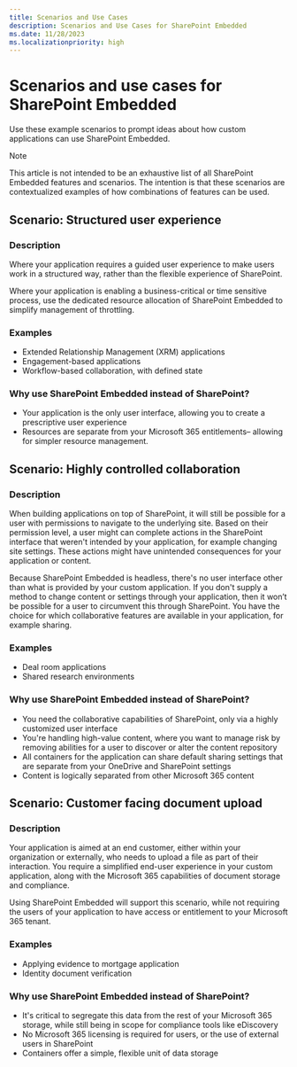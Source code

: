 ```yaml
---
title: Scenarios and Use Cases
description: Scenarios and Use Cases for SharePoint Embedded
ms.date: 11/28/2023
ms.localizationpriority: high
---
```


# Scenarios and use cases for SharePoint Embedded

Use these example scenarios to prompt ideas about how custom applications can use SharePoint Embedded.

> [!NOTE]
> This article is not intended to be an exhaustive list of all SharePoint Embedded features and scenarios. The intention is that these scenarios are contextualized examples of how combinations of features can be used.

## Scenario: Structured user experience

### Description

Where your application requires a guided user experience to make users work in a structured way, rather than the flexible experience of SharePoint.

Where your application is enabling a business-critical or time sensitive process, use the dedicated resource allocation of SharePoint Embedded to simplify management of throttling.

### Examples

- Extended Relationship Management (XRM) applications
- Engagement-based applications
- Workflow-based collaboration, with defined state

### Why use SharePoint Embedded instead of SharePoint?

- Your application is the only user interface, allowing you to create a prescriptive user experience
- Resources are separate from your Microsoft 365 entitlements– allowing for simpler resource management.

## Scenario: Highly controlled collaboration

### Description

When building applications on top of SharePoint, it will still be possible for a user with permissions to navigate to the underlying site. Based on their permission level, a user might can complete actions in the SharePoint interface that weren't intended by your application, for example changing site settings. These actions might have unintended consequences for your application or content.

Because SharePoint Embedded is headless, there's no user interface other than what is provided by your custom application. If you don't supply a method to change content or settings through your application, then it won’t be possible for a user to circumvent this through SharePoint. You have the choice for which collaborative features are available in your application, for example sharing.

### Examples

- Deal room applications
- Shared research environments

### Why use SharePoint Embedded instead of SharePoint?

- You need the collaborative capabilities of SharePoint, only via a highly customized user interface
- You're handling high-value content, where you want to manage risk by removing abilities for a user to discover or alter the content repository
- All containers for the application can share default sharing settings that are separate from your OneDrive and SharePoint settings
- Content is logically separated from other Microsoft 365 content

## Scenario: Customer facing document upload

### Description

Your application is aimed at an end customer, either within your organization or externally, who needs to upload a file as part of their interaction. You require a simplified end-user experience in your custom application, along with the Microsoft 365 capabilities of document storage and compliance.

Using SharePoint Embedded will support this scenario, while not requiring the users of your application to have access or entitlement to your Microsoft 365 tenant.

### Examples

- Applying evidence to mortgage application
- Identity document verification

### Why use SharePoint Embedded instead of SharePoint?

- It's critical to segregate this data from the rest of your Microsoft 365 storage, while still being in scope for compliance tools like eDiscovery
- No Microsoft 365 licensing is required for users, or the use of external users in SharePoint
- Containers offer a simple, flexible unit of data storage
